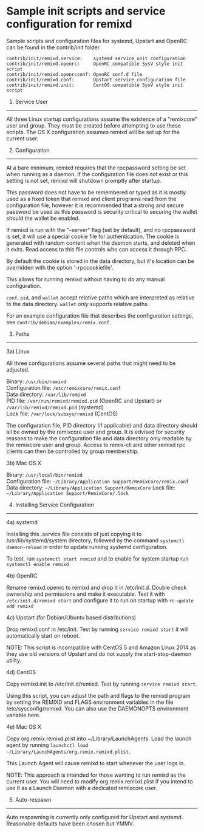 Sample init scripts and service configuration for remixd
==========================================================

Sample scripts and configuration files for systemd, Upstart and OpenRC
can be found in the contrib/init folder.

    contrib/init/remixd.service:    systemd service unit configuration
    contrib/init/remixd.openrc:     OpenRC compatible SysV style init script
    contrib/init/remixd.openrcconf: OpenRC conf.d file
    contrib/init/remixd.conf:       Upstart service configuration file
    contrib/init/remixd.init:       CentOS compatible SysV style init script

1. Service User
---------------------------------

All three Linux startup configurations assume the existence of a "remixcore" user
and group.  They must be created before attempting to use these scripts.
The OS X configuration assumes remixd will be set up for the current user.

2. Configuration
---------------------------------

At a bare minimum, remixd requires that the rpcpassword setting be set
when running as a daemon.  If the configuration file does not exist or this
setting is not set, remixd will shutdown promptly after startup.

This password does not have to be remembered or typed as it is mostly used
as a fixed token that remixd and client programs read from the configuration
file, however it is recommended that a strong and secure password be used
as this password is security critical to securing the wallet should the
wallet be enabled.

If remixd is run with the "-server" flag (set by default), and no rpcpassword is set,
it will use a special cookie file for authentication. The cookie is generated with random
content when the daemon starts, and deleted when it exits. Read access to this file
controls who can access it through RPC.

By default the cookie is stored in the data directory, but it's location can be overridden
with the option '-rpccookiefile'.

This allows for running remixd without having to do any manual configuration.

`conf`, `pid`, and `wallet` accept relative paths which are interpreted as
relative to the data directory. `wallet` *only* supports relative paths.

For an example configuration file that describes the configuration settings,
see `contrib/debian/examples/remix.conf`.

3. Paths
---------------------------------

3a) Linux

All three configurations assume several paths that might need to be adjusted.

Binary:              `/usr/bin/remixd`  
Configuration file:  `/etc/remixcore/remix.conf`  
Data directory:      `/var/lib/remixd`  
PID file:            `/var/run/remixd/remixd.pid` (OpenRC and Upstart) or `/var/lib/remixd/remixd.pid` (systemd)  
Lock file:           `/var/lock/subsys/remixd` (CentOS)  

The configuration file, PID directory (if applicable) and data directory
should all be owned by the remixcore user and group.  It is advised for security
reasons to make the configuration file and data directory only readable by the
remixcore user and group.  Access to remix-cli and other remixd rpc clients
can then be controlled by group membership.

3b) Mac OS X

Binary:              `/usr/local/bin/remixd`  
Configuration file:  `~/Library/Application Support/RemixCore/remix.conf`  
Data directory:      `~/Library/Application Support/RemixCore`
Lock file:           `~/Library/Application Support/RemixCore/.lock`

4. Installing Service Configuration
-----------------------------------

4a) systemd

Installing this .service file consists of just copying it to
/usr/lib/systemd/system directory, followed by the command
`systemctl daemon-reload` in order to update running systemd configuration.

To test, run `systemctl start remixd` and to enable for system startup run
`systemctl enable remixd`

4b) OpenRC

Rename remixd.openrc to remixd and drop it in /etc/init.d.  Double
check ownership and permissions and make it executable.  Test it with
`/etc/init.d/remixd start` and configure it to run on startup with
`rc-update add remixd`

4c) Upstart (for Debian/Ubuntu based distributions)

Drop remixd.conf in /etc/init.  Test by running `service remixd start`
it will automatically start on reboot.

NOTE: This script is incompatible with CentOS 5 and Amazon Linux 2014 as they
use old versions of Upstart and do not supply the start-stop-daemon utility.

4d) CentOS

Copy remixd.init to /etc/init.d/remixd. Test by running `service remixd start`.

Using this script, you can adjust the path and flags to the remixd program by
setting the REMIXD and FLAGS environment variables in the file
/etc/sysconfig/remixd. You can also use the DAEMONOPTS environment variable here.

4e) Mac OS X

Copy org.remix.remixd.plist into ~/Library/LaunchAgents. Load the launch agent by
running `launchctl load ~/Library/LaunchAgents/org.remix.remixd.plist`.

This Launch Agent will cause remixd to start whenever the user logs in.

NOTE: This approach is intended for those wanting to run remixd as the current user.
You will need to modify org.remix.remixd.plist if you intend to use it as a
Launch Daemon with a dedicated remixcore user.

5. Auto-respawn
-----------------------------------

Auto respawning is currently only configured for Upstart and systemd.
Reasonable defaults have been chosen but YMMV.
